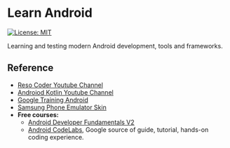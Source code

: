 # Learn Android

[![License: MIT](https://img.shields.io/badge/License-MIT-blue.svg)](/LICENSE)

Learning and testing modern Android development, tools and frameworks.

## Reference

- [Reso Coder Youtube Channel](https://www.youtube.com/channel/UCSIvrn68cUk8CS8MbtBmBkA/playlists)
- [Androiod Kotlin Youtube Channel](https://www.youtube.com/watch?v=zfmT8fVlMhY&list=PLPPq5KlB5kVnryPYYz2GoNPuMesJ5shEs)
- [Google Training Android](https://developers.google.com/training/android/)
- [Samsung Phone Emulator Skin](https://developer.samsung.com/technical-doc/view.do?v=T000000095)
- __Free courses:__
  - [Android Developer Fundamentals V2](https://developer.android.com/courses/fundamentals-training/overview-v2)
  - [Android CodeLabs](https://codelabs.developers.google.com/?cat=Android), Google source of guide, tutorial, hands-on coding experience.

